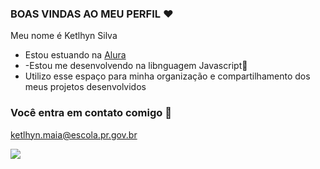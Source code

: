 ### BOAS VINDAS AO MEU PERFIL ♥️

Meu nome é Ketlhyn Silva 

- Estou estuando na [Alura](https://www.alura.com.br)
- -Estou me desenvolvendo na libnguagem Javascript🌻
- Utilizo esse espaço para minha organização e compartilhamento dos meus projetos desenvolvidos

### Você entra em contato comigo 💮

ketlhyn.maia@escola.pr.gov.br

![](https://media.tenor.com/_gYD08oGP8MAAAAd/cat-cute-cat.gif)
